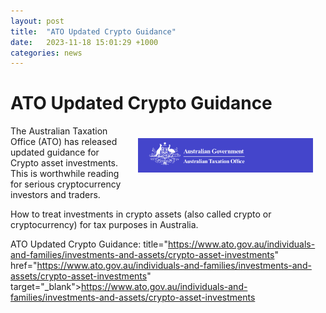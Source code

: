 ```yaml
---
layout: post
title:  "ATO Updated Crypto Guidance"
date:   2023-11-18 15:01:29 +1000
categories: news
---
```

# ATO Updated Crypto Guidance

<img src="images/ato.png" alt="ATO" class="center" style="max-width: 280px; float: right; padding: 20px;">

The Australian Taxation Office (ATO) has released updated guidance for Crypto asset investments. This is worthwhile reading for serious cryptocurrency investors and traders.

How to treat investments in crypto assets (also called crypto or cryptocurrency) for tax purposes in Australia.

ATO Updated Crypto Guidance: title="https://www.ato.gov.au/individuals-and-families/investments-and-assets/crypto-asset-investments" href="https://www.ato.gov.au/individuals-and-families/investments-and-assets/crypto-asset-investments" target="_blank">https://www.ato.gov.au/individuals-and-families/investments-and-assets/crypto-asset-investments

